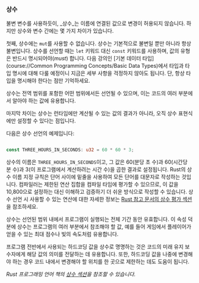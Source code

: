### 상수

불변 변수를 사용하듯이, _상수_는 이름에 연결된 값으로 변경이 허용되지 않습니다. 하지만 상수와 변수 간에는 몇 가지 차이가 있습니다.

첫째, 상수에는 `mut`를 사용할 수 없습니다. 상수는 기본적으로 불변일 뿐만 아니라 항상 불변입니다. 상수를 선언할 때는 `let` 키워드 대신 `const` 키워드를 사용하며, 값의 유형은 반드시 명시되어야(_must_) 합니다. 다음 강의인 [기본 데이터 타입](course://Common Programming Concepts/Basic Data Types)에서 타입과 타입 명시에 대해 다룰 예정이니 지금은 세부 사항을 걱정하지 않아도 됩니다. 단, 항상 타입을 명시해야 한다는 점만 기억하세요.

상수는 전역 범위를 포함한 어떤 범위에서든 선언될 수 있으며, 이는 코드의 여러 부분에서 알아야 하는 값에 유용합니다.

마지막 차이는 상수는 런타임에만 계산될 수 있는 값의 결과가 아니라, 오직 상수 표현식에만 설정할 수 있다는 점입니다.

다음은 상수 선언의 예제입니다:

```rust

const THREE_HOURS_IN_SECONDS: u32 = 60 * 60 * 3;
```

상수의 이름은 `THREE_HOURS_IN_SECONDS`이고, 그 값은 60(분당 초 수)과 60(시간당 분 수)과 3(이 프로그램에서 계산하려는 시간 수)을 곱한 결과로 설정됩니다. Rust의 상수 이름 지정 규칙은 단어 사이에 밑줄을 사용하여 모든 단어를 대문자로 작성하는 것입니다. 컴파일러는 제한된 연산 집합을 컴파일 타임에 평가할 수 있으므로, 이 값을 10,800으로 설정하는 대신 이해하고 검증하기 더 쉬운 방식으로 작성할 수 있습니다. 상수 선언 시 사용할 수 있는 연산에 대한 자세한 정보는 [Rust 참고 문서의 상수 평가 섹션](https://doc.rust-lang.org/stable/reference/const_eval.html)을 참조하세요.

상수는 선언된 범위 내에서 프로그램이 실행되는 전체 기간 동안 유효합니다. 이 속성 덕분에 상수는 프로그램의 여러 부분에서 참조해야 할 값, 예를 들어 게임에서 플레이어가 얻을 수 있는 최대 점수나 빛의 속도처럼 유용합니다.

프로그램 전반에서 사용되는 하드코딩 값을 상수로 명명하는 것은 코드의 미래 유지 보수자에게 해당 값의 의미를 전달하는 데 유용합니다. 또한, 하드코딩 값을 나중에 변경해야 하는 경우 코드 내에서 변경해야 할 위치를 한 곳으로 제한하는 데도 도움이 됩니다.

_Rust 프로그래밍 언어 책의 [상수 섹션](https://doc.rust-lang.org/stable/book/ch03-01-variables-and-mutability.html#constants)을 참조할 수 있습니다._